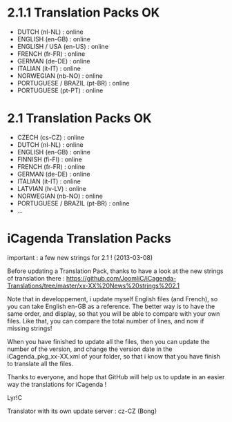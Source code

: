 2.1.1 Translation Packs OK
==========================
- DUTCH (nl-NL) : online
- ENGLISH (en-GB) : online
- ENGLISH / USA (en-US) : online
- FRENCH (fr-FR) : online
- GERMAN (de-DE) : online
- ITALIAN (it-IT) : online
- NORWEGIAN (nb-NO) : online
- PORTUGUESE / BRAZIL (pt-BR) : online
- PORTUGUESE (pt-PT) : online

2.1 Translation Packs OK
==========================
- CZECH (cs-CZ) : online
- DUTCH (nl-NL) : online
- ENGLISH (en-GB) : online
- FINNISH (fi-FI) : online
- FRENCH (fr-FR) : online
- GERMAN (de-DE) : online
- ITALIAN (it-IT) : online
- LATVIAN (lv-LV) : online
- NORWEGIAN (nb-NO) : online
- PORTUGUESE / BRAZIL (pt-BR) : online
- ...

iCagenda Translation Packs
==========================

important : a few new strings for 2.1 ! (2013-03-08)

Before updating a Translation Pack, thanks to have a look at the new strings of translation there : https://github.com/JoomliC/iCagenda-Translations/tree/master/xx-XX%20News%20strings%202.1

Note that in developpement, i update myself English files (and French), so you can take English en-GB as a reference.
The better way is to have the same order, and display, so that you will be able to compare with your own files.
Like that, you can compare the total number of lines, and now if missing strings!

When you have finished to update all the files, then you can update the number of the version, and change the version date in the iCagenda_pkg_xx-XX.xml of your folder, so that i know that you have finish to translate all the files.

Thanks to everyone, and hope that GitHub will help us to update in an easier way the translations for iCagenda !

Lyr!C



Translator with its own update server : cz-CZ (Bong)



